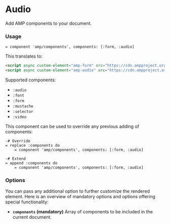 # Audio

Add AMP components to your document.

### Usage

```haml
= component 'amp/components', components: [:form, :audio]
```

This translates to:

```html
<script async custom-element="amp-form" src="https://cdn.ampproject.org/v0/amp-form-0.1.js"></script>
<script async custom-element="amp-audio" src="https://cdn.ampproject.org/v0/amp-audio-0.1.js"></script>
```

Supported components:

* `:audio`
* `:font`
* `:form`
* `:mustache`
* `:selector`
* `:video`

This component can be used to override any previous adding of components:

```haml
-# Override
= replace :components do
    = component 'amp/components', components: [:form, :audio]

-# Extend
= append :components do
    = component 'amp/components', components: [:form, :audio]
```

### Options

You can pass any additional option to further customize the rendered element. Here is an overview of mandatory options and options offering special functionality:

* **`components` (mandatory)** Array of components to be included in the current document.
